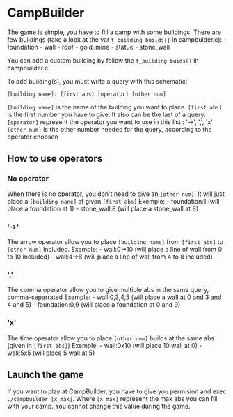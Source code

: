 # CampBuilder

The game is simple, you have to fill a camp with some buildings.
There are few buildings (take a look at the var `t_building builds[]` in campbuider.c):
        - foundation
        - wall
        - roof
        - gold_mine
        - statue
        - stone_wall

You can add a custom building by follow the `t_building buids[]` in campbuilder.c

To add building(s), you must write a query with this schematic:

`[building name]: [first abs] [operator] [other num]`

`[building name]` is the name of the building you want to place.
`[first abs]` is the first number you have to give. It also can be the last of a query.
`[operator]` represent the operator you want to use in this list : '->', ',', 'x'
`[other num]` is the other number needed for the query, according to the operator choosen


## How to use operators

### No operator
When there is no operator, you don't need to give an `[other num]`. It will just place a `[building nane]` at given `[first abs]`
Exemple:
    - foundation:1 (will place a foundation at 1)
    - stone_wall:8 (will place a stone_wall at 8)

### '->'
The arrow operator allow you to place `[building name]` from `[first abs]` to `[other num]` included.
Exemple:
    - wall:0->10 (will place a line of wall from 0 to 10 included)
    - wall:4->8  (will place a line of wall from 4 to 8 included)

### ','
The comma operator allow you to give multiple abs in the same query, comma-separrated
Exemple:
    - wall:0,3,4,5 (will place a wall at 0 and 3 and 4 and 5)
    - foundation:0,9 (will place a foundation at 0 and 9)

### 'x'
The time operator allow you to place `[other num]` builds at the same abs (given in `[first abs]`)
Exemple:
    - wall:0x10 (will place 10 wall at 0)
    - wall:5x5 (will place 5 wall at 5)

## Launch the game

If you want to play at CampBuilder, you have to give you permision and exec `./campbuilder [x_max]`.
Where `[x_max]` represent the max abs you can fill with your camp. You cannot change this value during the game.